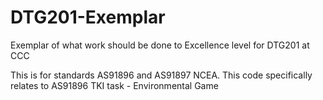 # DTG201-Exemplar
Exemplar of what work should be done to Excellence level for DTG201 at CCC

This is for standards AS91896 and AS91897 NCEA. This code specifically relates to AS91896 TKI task - Environmental Game

